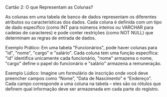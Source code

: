 Cartão 2: O que Representam as Colunas?

As colunas em uma tabela de banco de dados representam os diferentes atributos ou características dos dados. Cada coluna é definida com um tipo de dado específico (como INT para números inteiros ou VARCHAR para cadeias de caracteres) e pode conter restrições (como NOT NULL) que determinam as regras de entrada de dados.

Exemplo Prático:
Em uma tabela "Funcionários", pode haver colunas para "id", "nome", "cargo" e "salário". Cada coluna tem uma função específica: "id" identifica unicamente cada funcionário, "nome" armazena o nome, "cargo" define o papel do funcionário e "salário" armazena a remuneração.

Exemplo Lúdico:
Imagine um formulário de inscrição onde você deve preencher campos como “Nome”, “Data de Nascimento” e “Endereço”. Cada campo corresponde a uma coluna na tabela – eles são os rótulos que definem qual informação deve ser armazenada em cada parte do registro.
